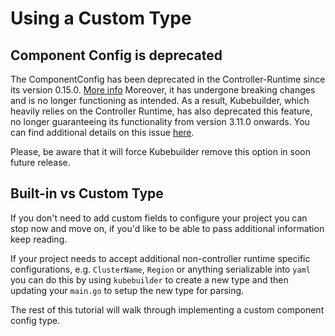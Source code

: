# Using a Custom Type

<aside class="note warning">
<h1>Component Config is deprecated</h1>

The ComponentConfig has been deprecated in the Controller-Runtime since its version 0.15.0.  [More info](https://github.com/kubernetes-sigs/controller-runtime/issues/895)
Moreover, it has undergone breaking changes and is no longer functioning as intended.
As a result, Kubebuilder, which heavily relies on the Controller Runtime, has also deprecated this feature,
no longer guaranteeing its functionality from version 3.11.0 onwards. You can find additional details on this issue [here](https://github.com/kubernetes-sigs/controller-runtime/issues/2370).

Please, be aware that it will force Kubebuilder remove this option in soon future release.

</aside>

<aside class="note warning">

<h1>Built-in vs Custom Type</h1>

If you don't need to add custom fields to configure your project you can stop
now and move on, if you'd like to be able to pass additional information keep
reading.

</aside>

If your project needs to accept additional non-controller runtime specific
configurations, e.g. `ClusterName`, `Region` or anything serializable into
`yaml` you can do this by using `kubebuilder` to create a new type and then
updating your `main.go` to setup the new type for parsing.

The rest of this tutorial will walk through implementing a custom component
config type. 